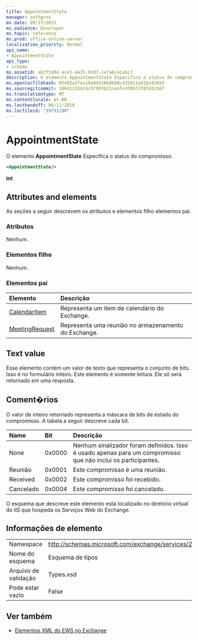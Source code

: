 ```yaml
---
title: AppointmentState
manager: sethgros
ms.date: 09/17/2015
ms.audience: Developer
ms.topic: reference
ms.prod: office-online-server
localization_priority: Normal
api_name:
- AppointmentState
api_type:
- schema
ms.assetid: ab3f5d04-ace1-4a15-9107-cefa6c41abc7
description: O elemento AppointmentState Especifica o status do compromisso.
ms.openlocfilehash: 05e92a3fea10a84518b0680c425011a91bc43d93
ms.sourcegitcommit: 34041125dc8c5f993b21cebfc4f8b72f0fd2cb6f
ms.translationtype: MT
ms.contentlocale: pt-BR
ms.lasthandoff: 06/11/2018
ms.locfileid: "19751190"
---
```

# <a name="appointmentstate"></a>AppointmentState

O elemento **AppointmentState** Especifica o status do compromisso. 
  
```XML
<AppointmentState/>
```

 **int**
## <a name="attributes-and-elements"></a>Attributes and elements

As seções a seguir descrevem os atributos e elementos filho elementos pai.
  
### <a name="attributes"></a>Atributos

Nenhum.
  
### <a name="child-elements"></a>Elementos filho

Nenhum.
  
### <a name="parent-elements"></a>Elementos pai

|**Elemento**|**Descrição**|
|:-----|:-----|
|[CalendarItem](calendaritem.md) <br/> |Representa um item de calendário do Exchange.  <br/> |
|[MeetingRequest](meetingrequest.md) <br/> |Representa uma reunião no armazenamento do Exchange.  <br/> |
   
## <a name="text-value"></a>Text value

Esse elemento contém um valor de texto que representa o conjunto de bits. Isso é no formulário inteiro. Este elemento é somente leitura. Ele só será retornado em uma resposta.
  
## <a name="remarks"></a>Coment�rios

O valor de inteiro retornado representa a máscara de bits de estado do compromisso. A tabela a seguir descreve cada bit.
  
|**Name**|**Bit**|**Descrição**|
|:-----|:-----|:-----|
|None  <br/> |0x0000  <br/> |Nenhum sinalizador foram definidos. Isso é usado apenas para um compromisso que não inclui os participantes.  <br/> |
|Reunião  <br/> |0x0001  <br/> |Este compromisso é uma reunião.  <br/> |
|Received  <br/> |0x0002  <br/> |Este compromisso foi recebido.  <br/> |
|Cancelado  <br/> |0x0004  <br/> |Este compromisso foi cancelado.  <br/> |
   
O esquema que descreve este elemento está localizado no diretório virtual do IIS que hospeda os Serviços Web do Exchange.
  
## <a name="element-information"></a>Informações de elemento

|||
|:-----|:-----|
|Namespace  <br/> |http://schemas.microsoft.com/exchange/services/2006/types  <br/> |
|Nome do esquema  <br/> |Esquema de tipos  <br/> |
|Arquivo de validação  <br/> |Types.xsd  <br/> |
|Pode estar vazio  <br/> |False  <br/> |
   
## <a name="see-also"></a>Ver também

- [Elementos XML do EWS no Exchange](ews-xml-elements-in-exchange.md)

